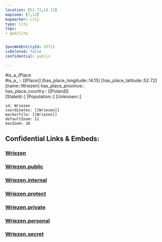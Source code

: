 ```yaml
---
location: [52.72,14.15] 
mapzoom: [7,12] 
mapmarker: city 
type: City
tags:
- geo/City


SpocWebEntityId: 35711
isDeleted: false
confidential: public

---
```

#is_a_/Place  
#is_a_ :: [[Place]] 
[has_place_longitude::14.15] 
[has_place_latitude::52.72] 
[name::Wriezen] 
has_place_province::  
has_place_country:: [[Poland]]  
[StateId::] 
[Population::] 
[Unknown::] 


```leaflet
id: Wriezen
coordinates: [[Wriezen]] 
markerFile: [[Wriezen]] 
defaultZoom: 11 
maxZoom: 18
```


## Confidential Links & Embeds: 

### [Wriezen](/_Standards/Earth/Continent/Europe/Europe~Central/Germany/Germany~East/Brandenburg/counties~Brandenburg/Märkisch-Oderland/cities~Oderland/Wriezen.md) 

### [Wriezen.public](/_public/Earth/Continent/Europe/Europe~Central/Germany/Germany~East/Brandenburg/counties~Brandenburg/Märkisch-Oderland/cities~Oderland/Wriezen.public.md) 

### [Wriezen.internal](/_internal/Earth/Continent/Europe/Europe~Central/Germany/Germany~East/Brandenburg/counties~Brandenburg/Märkisch-Oderland/cities~Oderland/Wriezen.internal.md) 

### [Wriezen.protect](/_protect/Earth/Continent/Europe/Europe~Central/Germany/Germany~East/Brandenburg/counties~Brandenburg/Märkisch-Oderland/cities~Oderland/Wriezen.protect.md) 

### [Wriezen.private](/_private/Earth/Continent/Europe/Europe~Central/Germany/Germany~East/Brandenburg/counties~Brandenburg/Märkisch-Oderland/cities~Oderland/Wriezen.private.md) 

### [Wriezen.personal](/_personal/Earth/Continent/Europe/Europe~Central/Germany/Germany~East/Brandenburg/counties~Brandenburg/Märkisch-Oderland/cities~Oderland/Wriezen.personal.md) 

### [Wriezen.secret](/_secret/Earth/Continent/Europe/Europe~Central/Germany/Germany~East/Brandenburg/counties~Brandenburg/Märkisch-Oderland/cities~Oderland/Wriezen.secret.md)

